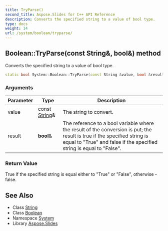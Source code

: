 ```yaml
---
title: TryParse()
second_title: Aspose.Slides for C++ API Reference
description: Converts the specified string to a value of bool type.
type: docs
weight: 14
url: /system/boolean/tryparse/
---
```

## Boolean::TryParse(const String\&, bool\&) method


Converts the specified string to a value of bool type.

```cpp
static bool System::Boolean::TryParse(const String &value, bool &result)
```


### Arguments

| Parameter | Type | Description |
| --- | --- | --- |
| value | const [String](../../string/)\& | The string to convert. |
| result | **bool**\& | The reference to a bool variable where the result of the conversion is put; the result is true if the specified string is equal to \"True\" and false if the specified string is equal to \"False\". |

### Return Value

True if the specified string is equal either to \"True\" or \"False\", otherwise - false.

## See Also

* Class [String](../../string/)
* Class [Boolean](../)
* Namespace [System](../../)
* Library [Aspose.Slides](../../../)
